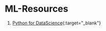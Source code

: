 # ML-Resources

1. [Python for DataScience](https://github.com/rburade21/ML-Resources/blob/master/Python%20for%20datascience.md){:target="_blank"}

